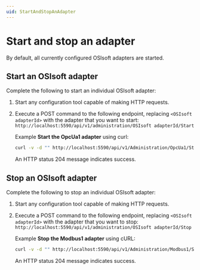 ```yaml
---
uid: StartAndStopAnAdapter
---
```


# Start and stop an adapter

By default, all currently configured OSIsoft adapters are started.

## Start an OSIsoft adapter

Complete the following to start an individual OSIsoft adapter:

1. Start any configuration tool capable of making HTTP requests.
2. Execute a POST command to the following endpoint, replacing `<OSIsoft adapterId>` with the adapter that you want to start: `http://localhost:5590/api/v1/administration/OSIsoft adapterId/Start`
    
    Example **Start the OpcUa1 adapter** using curl:

    ```bash
    curl -v -d "" http://localhost:5590/api/v1/Administration/OpcUa1/Start
    ```

    An HTTP status 204 message indicates success.

## Stop an OSIsoft adapter

Complete the following to stop an individual OSIsoft adapter:

1. Start any configuration tool capable of making HTTP requests.
2. Execute a POST command to the following endpoint, replacing `<OSIsoft adapterId>` with the adapter that you want to stop: `http://localhost:5590/api/v1/administration/OSIsoft adapterId/Stop`

    Example **Stop the Modbus1 adapter** using cURL:

    ```bash
    curl -v -d "" http://localhost:5590/api/v1/Administration/Modbus1/Stop
    ```

    An HTTP status 204 message indicates success.

